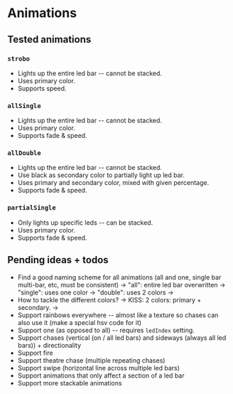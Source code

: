 # Animations

## Tested animations

### `strobo`

- Lights up the entire led bar -- cannot be stacked.
- Uses primary color.
- Supports speed.

### `allSingle`

- Lights up the entire led bar -- cannot be stacked.
- Uses primary color.
- Supports fade & speed.

### `allDouble`

- Lights up the entire led bar -- cannot be stacked.
- Use black as secondary color to partially light up led bar.
- Uses primary and secondary color, mixed with given percentage.
- Supports fade & speed.

### `partialSingle`

- Only lights up specific leds -- can be stacked.
- Uses primary color.
- Supports fade & speed.

## Pending ideas + todos

- Find a good naming scheme for all animations (all and one, single bar multi-bar, etc, must be consistent)
    -> "all": entire led bar overwritten
    -> "single": uses one color
    -> "double": uses 2 colors
    -> 
- How to tackle the different colors?
    -> KISS: 2 colors: primary + secondary.
    -> 
- Support rainbows everywhere -- almost like a texture so chases can also use it (make a special hsv code for it)
- Support one (as opposed to all) -- requires `ledIndex` setting.
- Support chases (vertical (on / all led bars) and sideways (always all led bars)) + directionality
- Support fire
- Support theatre chase (multiple repeating chases)
- Support swipe (horizontal line across multiple led bars)
- Support animations that only affect a section of a led bar
- Support more stackable animations
